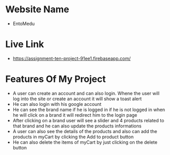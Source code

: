 # Website Name 
* EntoMedu
  
# Live Link 
* https://assignment-ten-project-91ee1.firebaseapp.com/

# Features Of My Project
* A user can create an account and can also login. Whene the user will log into the site or create an account it will show a toast alert
* He can also login with his google account
* He can see the brand name if he is logged in if he is not logged in when he will click on a brand it will redirect him to the login page
* After clicking on a brand user will see a slider and 4 products related to that brand and he can also update the products informations
* A user can also see the details of the products and also can add the products in myCart by clicking the Add to product button
* He can also delete the items of myCart by just clicking on the delete button


 
 
